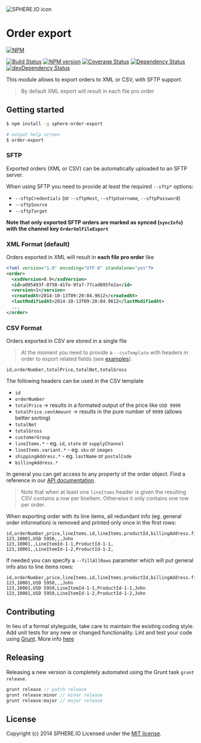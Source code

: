 ![SPHERE.IO icon](https://admin.sphere.io/assets/images/sphere_logo_rgb_long.png)

# Order export

[![NPM](https://nodei.co/npm/sphere-order-export.png?downloads=true)](https://www.npmjs.org/package/sphere-order-export)

[![Build Status](https://secure.travis-ci.org/sphereio/sphere-order-export.png?branch=master)](http://travis-ci.org/sphereio/sphere-order-export) [![NPM version](https://badge.fury.io/js/sphere-order-export.png)](http://badge.fury.io/js/sphere-order-export) [![Coverage Status](https://coveralls.io/repos/sphereio/sphere-order-export/badge.png)](https://coveralls.io/r/sphereio/sphere-order-export) [![Dependency Status](https://david-dm.org/sphereio/sphere-order-export.png?theme=shields.io)](https://david-dm.org/sphereio/sphere-order-export) [![devDependency Status](https://david-dm.org/sphereio/sphere-order-export/dev-status.png?theme=shields.io)](https://david-dm.org/sphereio/sphere-order-export#info=devDependencies)

This module allows to export orders to XML or CSV, with SFTP support.

> By default XML export will result in each file pro order

## Getting started

```bash
$ npm install -g sphere-order-export

# output help screen
$ order-export
```

### SFTP
Exported orders (XML or CSV) can be automatically uploaded to an SFTP server.

When using SFTP you need to provide at least the required `--sftp*` options:
- `--sftpCredentials` (or `--sftpHost`, `--sftpUsername`, `--sftpPassword`)
- `--sftpSource`
- `--sftpTarget`

**Note that only exported SFTP orders are marked as synced (`syncInfo`) with the channel key `OrderXmlFileExport`**

### XML Format (default)
Orders exported in XML will result in **each file pro order** like

```xml
<?xml version="1.0" encoding="UTF-8" standalone="yes"?>
<order>
  <xsdVersion>0.9</xsdVersion>
  <id>a095493f-0750-41fe-9fa7-77cad095fe2a</id>
  <version>1</version>
  <createdAt>2014-10-13T09:20:04.961Z</createdAt>
  <lastModifiedAt>2014-10-13T09:20:04.961Z</lastModifiedAt>
  ...
</order>
```

### CSV Format
Orders exported in CSV are stored in a single file

> At the moment you need to provide a `--csvTemplate` with headers in order to export related fields (see [examples](data)).

```csv
id,orderNumber,totalPrice,totalNet,totalGross
```

The following headers can be used in the CSV template
- `id`
- `orderNumber`
- `totalPrice` -> results in a formated output of the price like `USD 9999`
- `totalPrice.centAmount` -> results in the pure number of `9999` (allows better sorting)
- `totalNet`
- `totalGross`
- `customerGroup`
- `lineItems.*` - eg. `id`, `state` or `supplyChannel`
- `lineItems.variant.*` - eg. `sku` or `images`
- `shippingAddress.*` - eg. `lastName` or `postalCode`
- `billingAddress.*`

In general you can get access to any property of the order object. Find a reference in our [API documentation](http://dev.sphere.io/http-api-projects-orders.html#order).

> Note that when at least one `lineItems` header is given the resulting CSV contains a row per lineItem. Otherwise it only contains one row per order.

When exporting order with its line items, all redundant info (eg. general order information) is removed and printed only once in the first rows:
```csv
id,orderNumber,price,lineItems.id,lineItems.productId,billingAddress.firstName
123,10001,USD 5950,,,John
123,10001,,LineItemId-1-1,ProductId-1-1,
123,10001,,LineItemId-1-2,ProductId-1-2,
```

If needed you can specify a `--fillAllRows` parameter which will put general info also to line items rows:
```csv
id,orderNumber,price,lineItems.id,lineItems.productId,billingAddress.firstName
123,10001,USD 5950,,,John
123,10001,USD 5950,LineItemId-1-1,ProductId-1-1,John
123,10001,USD 5950,LineItemId-1-2,ProductId-1-2,John
```

## Contributing
In lieu of a formal styleguide, take care to maintain the existing coding style. Add unit tests for any new or changed functionality. Lint and test your code using [Grunt](http://gruntjs.com/).
More info [here](CONTRIBUTING.md)

## Releasing
Releasing a new version is completely automated using the Grunt task `grunt release`.

```javascript
grunt release // patch release
grunt release:minor // minor release
grunt release:major // major release
```

## License
Copyright (c) 2014 SPHERE.IO
Licensed under the [MIT license](LICENSE-MIT).
